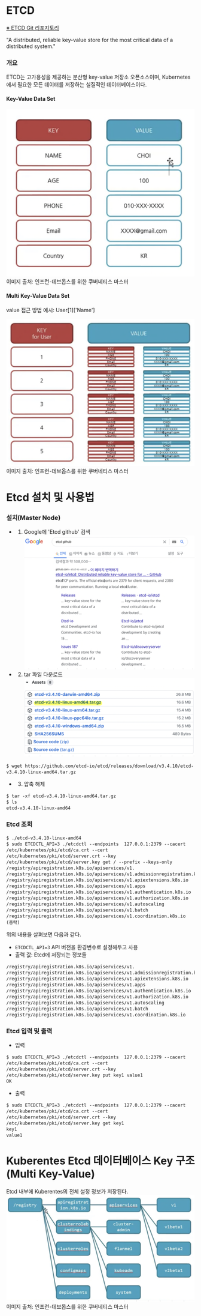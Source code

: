 # ETCD

[※ ETCD Git 리포지토리](https://github.com/etcd-io/etcd)

"A distributed, reliable key-value store for the most critical data of a distributed system."

### 개요

ETCD는 고가용성을 제공하는 분산형 key-value 저장소 오픈소스이며, Kubernetes에서 필요한 모든 데이터를 저장하는 실질적인 데이터베이스이다.   

#### Key-Value Data Set
![](/STEP1-core-concepts-of-k8s/images/01-Etcd-1.png)  
이미지 출처: 인프런-데브옵스를 위한 쿠버네티스 마스터

#### Multi Key-Value Data Set

value 접근 방법 예시: User[1]['Name']

![](/STEP1-core-concepts-of-k8s/images/01-Etcd-2.png)  
이미지 출처: 인프런-데브옵스를 위한 쿠버네티스 마스터

# Etcd 설치 및 사용법

### 설치(Master Node)

* 1) Google에 'Etcd github' 검색
![](/STEP1-core-concepts-of-k8s/images/01-Etcd-3.png)  

* 2) tar 파일 다운로드
![](/STEP1-core-concepts-of-k8s/images/01-Etcd-4.png)  

```
$ wget https://github.com/etcd-io/etcd/releases/download/v3.4.10/etcd-v3.4.10-linux-amd64.tar.gz
```

* 3) 압축 해제
```
$ tar -xf etcd-v3.4.10-linux-amd64.tar.gz
$ ls
etcd-v3.4.10-linux-amd64
```

### Etcd 조회
```
$ ./etcd-v3.4.10-linux-amd64
$ sudo ETCDCTL_API=3 ./etcdctl --endpoints  127.0.0.1:2379 --cacert /etc/kubernetes/pki/etcd/ca.crt --cert /etc/kubernetes/pki/etcd/server.crt --key /etc/kubernetes/pki/etcd/server.key get / --prefix --keys-only
/registry/apiregistration.k8s.io/apiservices/v1.
/registry/apiregistration.k8s.io/apiservices/v1.admissionregistration.k8s.io
/registry/apiregistration.k8s.io/apiservices/v1.apiextensions.k8s.io
/registry/apiregistration.k8s.io/apiservices/v1.apps
/registry/apiregistration.k8s.io/apiservices/v1.authentication.k8s.io
/registry/apiregistration.k8s.io/apiservices/v1.authorization.k8s.io
/registry/apiregistration.k8s.io/apiservices/v1.autoscaling
/registry/apiregistration.k8s.io/apiservices/v1.batch
/registry/apiregistration.k8s.io/apiservices/v1.coordination.k8s.io
(중략)
```

위의 내용을 살펴보면 다음과 같다.

* `ETCDCTL_API=3` API 버전을 환경변수로 설정해두고 사용
* 출력 값: Etcd에 저장되는 정보들
```
/registry/apiregistration.k8s.io/apiservices/v1.
/registry/apiregistration.k8s.io/apiservices/v1.admissionregistration.k8s.io
/registry/apiregistration.k8s.io/apiservices/v1.apiextensions.k8s.io
/registry/apiregistration.k8s.io/apiservices/v1.apps
/registry/apiregistration.k8s.io/apiservices/v1.authentication.k8s.io
/registry/apiregistration.k8s.io/apiservices/v1.authorization.k8s.io
/registry/apiregistration.k8s.io/apiservices/v1.autoscaling
/registry/apiregistration.k8s.io/apiservices/v1.batch
/registry/apiregistration.k8s.io/apiservices/v1.coordination.k8s.io
```

### Etcd 입력 및 출력

* 입력
```
$ sudo ETCDCTL_API=3 ./etcdctl --endpoints  127.0.0.1:2379 --cacert /etc/kubernetes/pki/etcd/ca.crt --cert /etc/kubernetes/pki/etcd/server.crt --key /etc/kubernetes/pki/etcd/server.key put key1 value1
OK
```

* 출력
```
$ sudo ETCDCTL_API=3 ./etcdctl --endpoints  127.0.0.1:2379 --cacert /etc/kubernetes/pki/etcd/ca.crt --cert /etc/kubernetes/pki/etcd/server.crt --key /etc/kubernetes/pki/etcd/server.key get key1
key1
value1
```

# Kuberentes Etcd 데이터베이스 Key 구조(Multi Key-Value)

Etcd 내부에 Kuberentes의 전체 설정 정보가 저장된다.
![](/STEP1-core-concepts-of-k8s/images/01-Etcd-5.png)  
이미지 출처: 인프런-데브옵스를 위한 쿠버네티스 마스터
